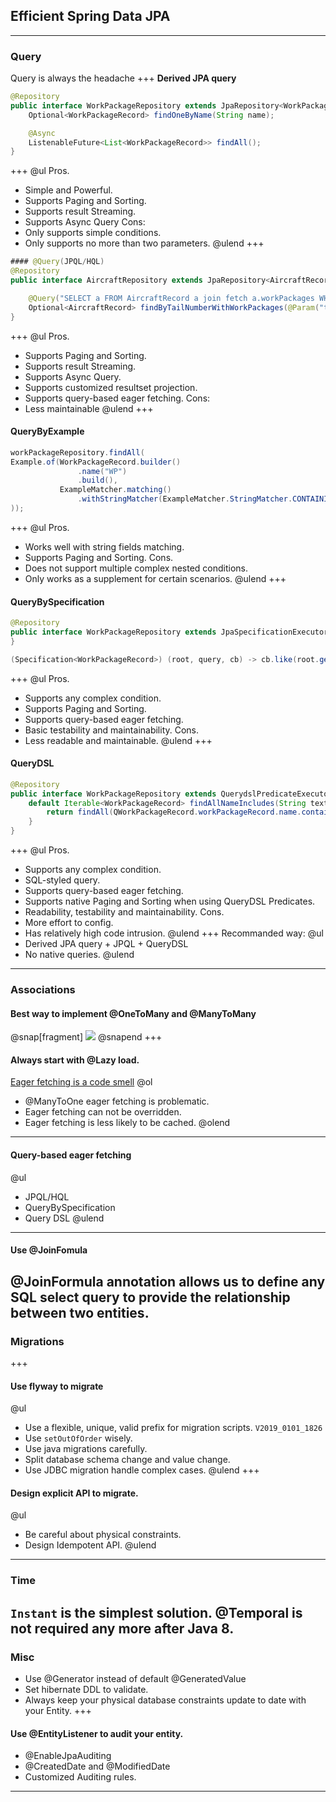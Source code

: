 ## Efficient Spring Data JPA
---
### Query
Query is always the headache
+++
**Derived JPA query**
```java
@Repository
public interface WorkPackageRepository extends JpaRepository<WorkPackageRecord, String>
    Optional<WorkPackageRecord> findOneByName(String name);

    @Async
    ListenableFuture<List<WorkPackageRecord>> findAll();
}
```
+++
@ul
Pros.
- Simple and Powerful.
- Supports Paging and Sorting.
- Supports result Streaming.
- Supports Async Query
Cons:
- Only supports simple conditions.
- Only supports no more than two parameters.
@ulend
+++
```java
#### @Query(JPQL/HQL)
@Repository
public interface AircraftRepository extends JpaRepository<AircraftRecord, Long> {

    @Query("SELECT a FROM AircraftRecord a join fetch a.workPackages WHERE a.tailNumber = :tailNumber")
    Optional<AircraftRecord> findByTailNumberWithWorkPackages(@Param("tailNumber") String tailNumber);
}
```
+++
@ul
Pros.
- Supports Paging and Sorting.
- Supports result Streaming.
- Supports Async Query.
- Supports customized resultset projection.
- Supports query-based eager fetching.
Cons:
- Less maintainable
@ulend
+++
#### QueryByExample
```java
workPackageRepository.findAll(
Example.of(WorkPackageRecord.builder()
               .name("WP")
               .build(),
           ExampleMatcher.matching()
               .withStringMatcher(ExampleMatcher.StringMatcher.CONTAINING)
));
```
+++
@ul
Pros.
- Works well with string fields matching.
- Supports Paging and Sorting.
Cons.
- Does not support multiple complex nested conditions.
- Only works as a supplement for certain scenarios.
@ulend
+++
#### QueryBySpecification
```java
@Repository
public interface WorkPackageRepository extends JpaSpecificationExecutor<WorkPackageRecord> {
}

(Specification<WorkPackageRecord>) (root, query, cb) -> cb.like(root.get("name"), "%"+ text + "%")
```
+++
@ul
Pros.
- Supports any complex condition.
- Supports Paging and Sorting.
- Supports query-based eager fetching.
- Basic testability and maintainability.
Cons.
- Less readable and maintainable.
@ulend
+++
#### QueryDSL
```java
@Repository
public interface WorkPackageRepository extends QuerydslPredicateExecutor<WorkPackageRecord> {
    default Iterable<WorkPackageRecord> findAllNameIncludes(String text) {
        return findAll(QWorkPackageRecord.workPackageRecord.name.contains(text));
    }
}
```
+++
@ul
Pros.
- Supports any complex condition.
- SQL-styled query.
- Supports query-based eager fetching.
- Supports native Paging and Sorting when using QueryDSL Predicates.
- Readability, testability and maintainability.
Cons.
- More effort to config.
- Has relatively high code intrusion.
@ulend
+++
Recommanded way:
@ul
- Derived JPA query + JPQL + QueryDSL
- No native queries.
@ulend
---
### Associations
#### Best way to implement @OneToMany and @ManyToMany
@snap[fragment]
![](./assets/sample-associations.jpg)
@snapend
+++
#### Always start with @Lazy load.
[Eager fetching is a code smell](https://vladmihalcea.com/eager-fetching-is-a-code-smell/)
@ol
- @ManyToOne eager fetching is problematic.
- Eager fetching can not be overridden.
- Eager fetching is less likely to be cached.
@olend
---
#### Query-based eager fetching
@ul
* JPQL/HQL
* QueryBySpecification
* Query DSL
@ulend
---
#### Use @JoinFomula
@JoinFormula annotation allows us to define any SQL select query to provide the relationship between two entities.
---
### Migrations
+++
#### Use flyway to migrate 
@ul
- Use a flexible, unique, valid prefix for migration scripts.
`V2019_0101_1826`
- Use `setOutOfOrder` wisely.
- Use java migrations carefully.
- Split database schema change and value change.
- Use JDBC migration handle complex cases.
@ulend
+++
#### Design explicit API to migrate.
@ul
- Be careful about physical constraints.
- Design Idempotent API. 
@ulend
---
### Time
`Instant` is the simplest solution. 
@Temporal is not required any more after Java 8. 
---
### Misc
- Use @Generator instead of default @GeneratedValue
- Set hibernate DDL to validate.
- Always keep your physical database constraints update to date with your Entity.
+++
#### Use @EntityListener to audit your entity.
* @EnableJpaAuditing
* @CreatedDate and @ModifiedDate
* Customized Auditing rules.
---